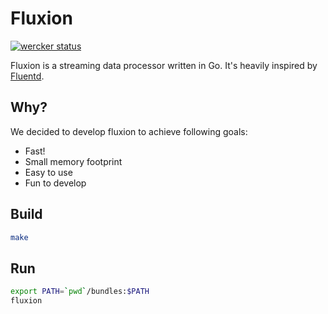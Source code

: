# Fluxion
[![wercker status](https://app.wercker.com/status/faf5617e6dcfed33610f683d72f9a2fc/s/master "wercker status")](https://app.wercker.com/project/bykey/faf5617e6dcfed33610f683d72f9a2fc)

Fluxion is a streaming data processor written in Go. It's heavily inspired by [Fluentd](http://www.fluentd.org/).

## Why?
We decided to develop fluxion to achieve following goals:

* Fast!
* Small memory footprint
* Easy to use
* Fun to develop

## Build
```bash
make
```

## Run
```bash
export PATH=`pwd`/bundles:$PATH
fluxion
```
